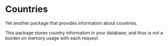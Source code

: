 # Countries

Yet another package that provides information about countries.

This package stores country information in your database, and thus is not a burden on memory usage with each request.
 